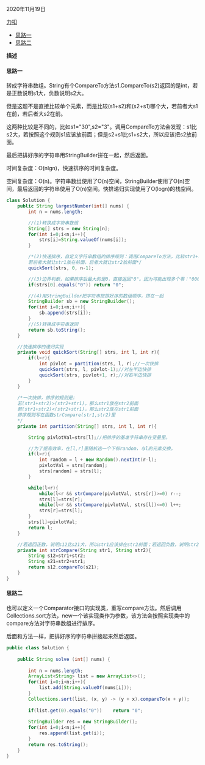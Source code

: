 2020年11月19日

[力扣](https://leetcode-cn.com/problems/largest-number/submissions/)

- [思路一](#思路一)
- [思路二](#思路二)

**描述**

#### 思路一

转成字符串数组。String有个CompareTo方法s1.CompareTo(s2)返回的是int，若是正数说明s1大，负数说明s2大。

但是这题不是直接比较单个元素，而是比较(s1+s2)和(s2+s1)哪个大，若前者大s1在前，若后者大s2在前。

这两种比较是不同的，比如s1="30",s2="3"。调用CompareTo方法会发现：s1比s2大，若按照这个规则s1应该放前面；但是s2+s1比s1+s2大，所以应该把s2放前面。

最后把排好序的字符串用StringBuilder拼在一起，然后返回。

时间复杂度：O(nlgn)，快速排序的时间复杂度。

空间复杂度：O(n)。字符串数组使用了O(n)空间，StringBuilder使用了O(n)空间，最后返回的字符串使用了O(n)空间。快排递归实现使用了O(logn)的栈空间。
```java
class Solution {
    public String largestNumber(int[] nums) {
        int n = nums.length;

        //(1)转换成字符串数组
        String[] strs = new String[n];
        for(int i=0;i<n;i++){
            strs[i]=String.valueOf(nums[i]);
        }

        /*(2)快速排序，自定义字符串数组的排序规则：调用CompareTo方法，比较str1+str2和str2+str1的大小。
        若前者大就让str1放在前面，后者大就让str2放前面*/
        quickSort(strs, 0, n-1);

        //(3)边界判断，如果排序后最大的是0，直接返回"0"。因为可能出现多个零："00000"。
        if(strs[0].equals("0")) return "0";

        //(4)用StringBuilder把字符串按排好序的数组顺序，拼在一起
        StringBuilder sb = new StringBuilder();
        for(int i=0;i<n;i++){
            sb.append(strs[i]);
        }
        //(5)转换成字符串返回
        return sb.toString();
    }

    //快速排序的递归实现
    private void quickSort(String[] strs, int l, int r){
        if(l<r){
            int pivlot = partition(strs, l, r);//一次快排
            quickSort(strs, l, pivlot-1);//对左半边快排
            quickSort(strs, pivlot+1, r);//对右半边快排
        }
    }
    
    /*一次快排，排序的规则是:
    若(str1+str2)>(str2+str1)，那么str1放在str2前面
    若(str1+str2)<(str2+str1)，那么str2放在str1前面
    排序规则写在函数strCompare(str1,str2)里
    */
    private int partition(String[] strs, int l, int r){

        String pivlotVal=strs[l];//把排序的基准字符串存在变量里。

        //为了提高效率，在[l,r]里随机选一个下标random，与l的元素交换。
        if(l>r){
            int random = l + new Random().nextInt(r-l);
            pivlotVal = strs[random];
            strs[random] = strs[l];
        }

        while(l<r){
            while(l<r && strCompare(pivlotVal, strs[r])>=0) r--;
            strs[l]=strs[r];
            while(l<r && strCompare(pivlotVal, strs[l])<=0) l++;
            strs[r]=strs[l];
        }
        strs[l]=pivlotVal;
        return l;
    }

    //若返回正数，说明s12比s21大，所以str1应该排在str2前面；若返回负数，说明str2应该排在str1前面。
    private int strCompare(String str1, String str2){
        String s12=str1+str2;
        String s21=str2+str1;
        return s12.compareTo(s21);
    }
}

```

#### 思路二

也可以定义一个Comparator接口的实现类，重写compare方法。然后调用Collections.sort方法，new一个该实现类作为参数，该方法会按照实现类中的compare方法对字符串数组进行排序。

后面和方法一样，把排好序的字符串拼接起来然后返回。

```java
public class Solution {
    
    public String solve (int[] nums) {
        
        int n = nums.length;
        ArrayList<String> list = new ArrayList<>();
        for(int i=0;i<n;i++){
            list.add(String.valueOf(nums[i]));
        }
        Collections.sort(list, (x, y) -> (y + x).compareTo(x + y));
        
        if(list.get(0).equals("0"))    return "0";
        
        StringBuilder res = new StringBuilder();
        for(int i=0;i<n;i++){
            res.append(list.get(i));
        }
        return res.toString();
    }
}
```
